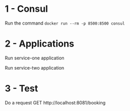 # 1 - Consul

Run the command `docker run --rm -p 8500:8500 consul`

# 2 - Applications

Run service-one application

Run service-two application

# 3 - Test

Do a request GET http://localhost:8081/booking
